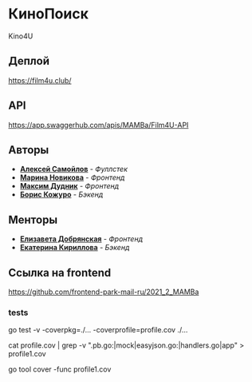 # КиноПоиск
 Kino4U

 ## Деплой
 
 https://film4u.club/

## API

https://app.swaggerhub.com/apis/MAMBa/Film4U-API
 
 
 ## Авторы

 * [**Алексей Самойлов**](https://github.com/tr0llex) - *Фуллстек*
 * [**Марина Новикова**](https://github.com/fillinmar) - *Фронтенд*
 * [**Максим Дудник**](https://github.com/maksongold) - *Фронтенд*
 * [**Борис Кожуро**](https://github.com/BorisKoz) - *Бэкенд*

 ## Менторы
 * [**Елизавета Добрянская**](https://github.com/Betchika99) - *Фронтенд*
 * [**Екатерина Кириллова**](https://github.com/K1ola) - *Бэкенд*

 ## Ссылка на frontend

 https://github.com/frontend-park-mail-ru/2021_2_MAMBa


### tests
go test -v -coverpkg=./... -coverprofile=profile.cov ./...

cat profile.cov | grep -v ".pb.go:\|mock\|easyjson.go:\|handlers.go\|app" > profile1.cov

go tool cover -func profile1.cov
